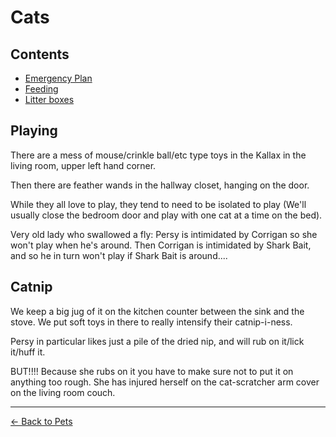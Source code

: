 # Cats

## Contents
- [Emergency Plan](emergency_plan.md)
- [Feeding](feeding.md)
- [Litter boxes](litter_boxes.md)

## Playing
There are a mess of mouse/crinkle ball/etc type toys in the Kallax in the living room, upper left hand corner. 

Then there are feather wands in the hallway closet, hanging on the door. 

While they all love to play, they tend to need to be isolated to play (We'll usually close the bedroom door and play with one cat at a time on the bed). 

Very old lady who swallowed a fly: Persy is intimidated by Corrigan so she won't play when he's around. Then Corrigan is intimidated by Shark Bait, and so he in turn won't play if Shark Bait is around....   

## Catnip
We keep a big jug of it on the kitchen counter between the sink and the stove. We put soft toys in there to really intensify their catnip-i-ness. 

Persy in particular likes just a pile of the dried nip, and will rub on it/lick it/huff it. 

BUT!!!! Because she rubs on it you have to make sure not to put it on anything too rough. She has injured herself on the cat-scratcher arm cover on the living room couch. 

---
[← Back to Pets](../README.md)
